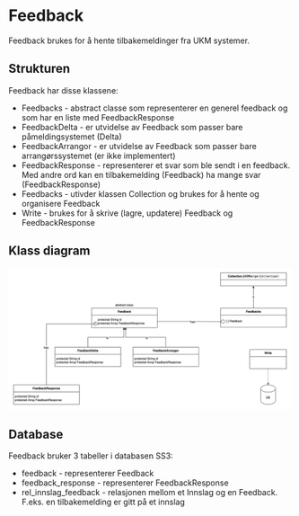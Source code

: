 # Feedback
Feedback brukes for å hente tilbakemeldinger fra UKM systemer.

## Strukturen
Feedback har disse klassene:
* Feedbacks - abstract classe som representerer en generel feedback og som har en liste med FeedbackResponse
* FeedbackDelta - er utvidelse av Feedback som passer bare påmeldingsystemet (Delta)
* FeedbackArrangor - er utvidelse av Feedback som passer bare arrangørssystemet (er ikke implementert)
* FeedbackResponse - representerer et svar som ble sendt i en feedback. Med andre ord kan en tilbakemelding (Feedback) ha mange svar (FeedbackResponse)
* Feedbacks - utivder klassen Collection og brukes for å hente og organisere Feedback
* Write - brukes for å skrive (lagre, updatere) Feedback og FeedbackResponse

## Klass diagram
![klassdiagram](documentation/klassdiagram.png?raw=true)

## Database
Feedback bruker 3 tabeller i databasen SS3:
* feedback - representerer Feedback
* feedback_response - representerer FeedbackResponse
* rel_innslag_feedback - relasjonen mellom et Innslag og en Feedback. F.eks. en tilbakemelding er gitt på et innslag
